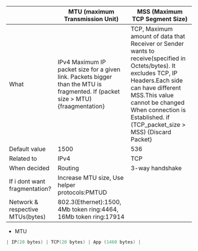 ||MTU (maximum Transmission Unit)|MSS (Maximum TCP Segment Size)|
|---|---|---|
|What|IPv4 Maximum IP packet size for a given link. Packets bigger than the MTU is fragmented. If (packet size > MTU) {fraagmentation}|TCP, Maximum amount of data that Receiver or Sender wants to receive(specified in Octets/bytes). It excludes TCP, IP Headers.Each side can have different MSS.This value cannot be changed When connection is Established. if (TCP_packet_size > MSS) {Discard Packet}|
|Default value|1500|536|
|Related to|IPv4|TCP|
|When decided|Routing|3-way handshake|
|If i dont want fragmentation?|Increase MTU size, Use helper protocols:PMTUD||
|Network & respective MTUs(bytes)|802.3(Ethernet):1500, 4Mb token ring:4464, 16Mb token ring:17914||

- MTU
```c
| IP(20 bytes) | TCP(20 bytes) | App (1460 bytes) |
```
